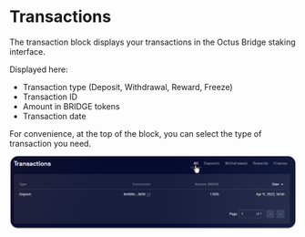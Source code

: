 # Transactions

The transaction block displays your transactions in the Octus Bridge staking interface.

Displayed here:&#x20;

* Transaction type (Deposit, Withdrawal, Reward, Freeze)&#x20;
* Transaction ID&#x20;
* Amount in BRIDGE tokens&#x20;
* Transaction date

For convenience, at the top of the block, you can select the type of transaction you need.

![](<../../../.gitbook/assets/image (31).png>)
